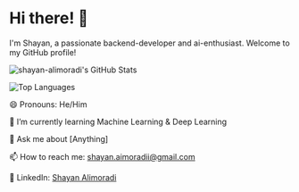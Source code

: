 # Hi there! 👋

<!-- Introduction -->
I'm Shayan, a passionate backend-developer and ai-enthusiast. Welcome to my GitHub profile! 

<!-- GitHub Stats -->
![shayan-alimoradi's GitHub Stats](https://github-readme-stats.vercel.app/api?username=shayan-alimoradi&show_icons=true&theme=radical)

<!-- Top Languages Used -->
![Top Languages](https://github-readme-stats.vercel.app/api/top-langs/?username=shayan-alimoradi&layout=compact&langs_count=10)

<!-- Emojis -->
😄 Pronouns: He/Him

<!--🔭 I’m currently working at recontent<!-- (https://www.recontent.com) -->

🌱 I’m currently learning Machine Learning & Deep Learning

💬 Ask me about [Anything]


<!-- Let's Connect -->
📫 How to reach me: [shayan.aimoradii@gmail.com](mailto:shayan.aimoradii@gmail.com)

💼 LinkedIn: [Shayan Alimoradi](https://www.linkedin.com/in/shayan-alimoradi-81b625228/)
